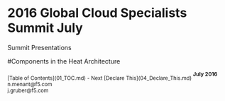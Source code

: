 # 2016 Global Cloud Specialists Summit July

Summit Presentations


#Components in the Heat Architecture






<sub>
[Table of Contents](01_TOC.md) - Next [Declare This](04_Declare_This.md) 
</sub>

<sup>
<b>July 2016</b></br>
n.menant@f5.com</br>
j.gruber@f5.com
</sup>
